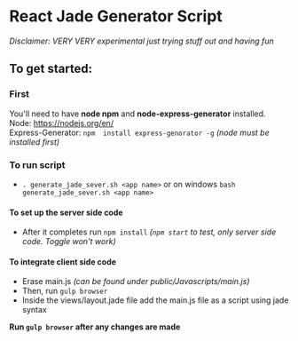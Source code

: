 # React Jade Generator Script

*Disclaimer: VERY VERY experimental just trying stuff out and having fun*
<br>
## To get started:

### First
You'll need to have __node npm__ and __node-express-generator__ installed. <br>
Node: https://nodejs.org/en/ <br>
Express-Generator: `npm  install express-genorator -g` *(node must be installed first)*

### To run script
* `. generate_jade_sever.sh <app name>` or on windows `bash generate_jade_sever.sh <app name>`

#### To set up the server side code
* After it completes run `npm install` *(`npm start` to test, only server side code. Toggle won't work)*

#### To integrate client side code
* Erase main.js *(can be found under public/Javascripts/main.js)*
* Then, run `gulp browser`
* Inside the views/layout.jade file add the main.js file as a script using jade syntax

**Run `gulp browser` after any changes are made**